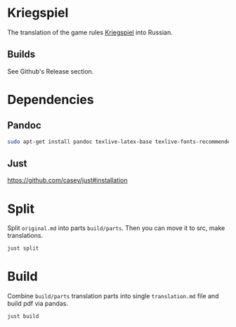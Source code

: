 # Kriegspiel
The translation of the game rules [Kriegspiel](https://en.wikipedia.org/wiki/A_Game_of_War) into Russian.

## Builds
See Github's Release section. 

# Dependencies
## Pandoc
```bash
sudo apt-get install pandoc texlive-latex-base texlive-fonts-recommended texlive-extra-utils texlive-latex-extra texlive-xetex
```
## Just
https://github.com/casey/just#installation

# Split
Split `original.md` into parts `build/parts`. Then you can move it to src, make translations.
```bash
just split
```

# Build
Combine `build/parts` translation parts into single `translation.md` file and build pdf via pandas.
```bash
just build
```
